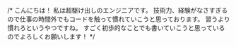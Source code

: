 /*
こんにちは！
私は超駆け出しのエンジニアです。
技術力、経験がなさすぎるので仕事の時間外でもコードを触って慣れていこうと思っております。
習うより慣れろというやつですね。
すごく初歩的なことでも書いていこうと思っているのでよろしくお願いします！
*/
